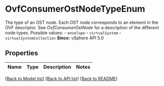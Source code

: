 # OvfConsumerOstNodeTypeEnum

The type of an OST node.  Each OST node corresponds to an element in the OVF descriptor. See *OvfConsumerOstNode* for a description of the different node types.  Possible values: - `envelope` - `virtualSystem` - `virtualSystemCollection`  ***Since:*** vSphere API 5.0 

## Properties
Name | Type | Description | Notes
------------ | ------------- | ------------- | -------------

[[Back to Model list]](../README.md#documentation-for-models) [[Back to API list]](../README.md#documentation-for-api-endpoints) [[Back to README]](../README.md)


